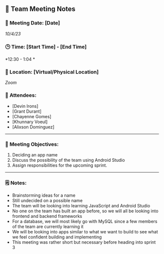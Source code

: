 ## 📝 **Team Meeting Notes**

### 📅 **Meeting Date**: [Date]
*10/4/23*

### 🕒 **Time**: [Start Time] - [End Time]
*12:30 - 1:04 *

### 📍 **Location**: [Virtual/Physical Location]
*Zoom*

### 📣 **Attendees**:
- [Devin Irons]
- [Grant Durant]
- [Chayenne Gomes]
- [Khunnary Voeul]
- [Alixson Dominguez]

---

### 🎯 **Meeting Objectives**:

1. Deciding an app name
2. Discuss the possibility of the team using Android Studio
3. Assign responsibilities for the upcoming sprint.

---

### 🗒️ **Notes**:

- Brainstorming ideas for a name
- Still undecided on a possible name
- The team will be looking into learning JavaScript and Android Studio
- No one on the team has built an app before, so we will all be looking into frontend and backend frameworks
- For a database, we will most likely go with MySQL since a few members of the team are currently learning it
- We will be looking into apps similar to what we want to build to see what we feel confident building and implementing
- This meeting was rather short but necessary before heading into sprint 3
